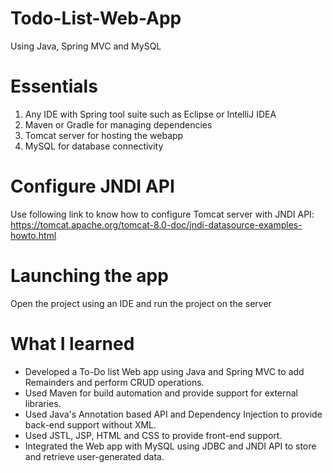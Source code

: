 # Todo-List-Web-App
Using Java, Spring MVC and MySQL 

# Essentials
1) Any IDE with Spring tool suite such as Eclipse or IntelliJ IDEA
2) Maven or Gradle for managing dependencies
3) Tomcat server for hosting the webapp
4) MySQL for database connectivity

# Configure JNDI API
Use following link to know how to configure Tomcat server with JNDI API: https://tomcat.apache.org/tomcat-8.0-doc/jndi-datasource-examples-howto.html

# Launching the app
Open the project using an IDE and run the project on the server

# What I learned
  *	Developed a To-Do list Web app using Java and Spring MVC to add Remainders and perform CRUD operations.
  *	Used Maven for build automation and provide support for external libraries.
  *	Used Java's Annotation based API and Dependency Injection to provide back-end support without XML.
  *	Used JSTL, JSP, HTML and CSS to provide front-end support.
  *	Integrated the Web app with MySQL using JDBC and JNDI API to store and retrieve user-generated data.

